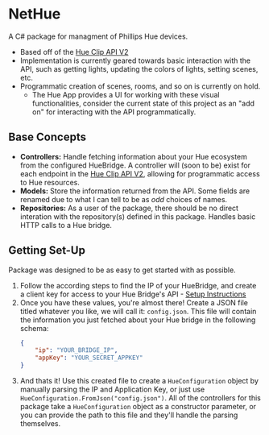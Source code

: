 # NetHue
A C# package for managment of Phillips Hue devices.
- Based off of the [Hue Clip API V2](https://developers.meethue.com/develop/hue-api-v2/api-reference/#)
- Implementation is currently geared towards basic interaction with the API, such as getting lights, updating the colors of lights, setting scenes, etc.
- Programmatic creation of scenes, rooms, and so on is currently on hold.
    - The Hue App provides a UI for working with these visual functionalities, consider the current state of this project as an "add on" for interacting with the API programmatically. 

## Base Concepts
- **Controllers:** Handle fetching information about your Hue ecosystem from the configured HueBridge. A controller will (soon to be) exist for each endpoint in the [Hue Clip API V2](https://developers.meethue.com/develop/hue-api-v2/api-reference/#), allowing for programmatic access to Hue resources. 
- **Models:** Store the information returned from the API. Some fields are renamed due to what I can tell to be as *odd* choices of names. 
- **Repositories:** As a user of the package, there should be no direct interation with the repository(s) defined in this package. Handles basic HTTP calls to a Hue bridge. 

## Getting Set-Up
Package was designed to be as easy to get started with as possible. 
1. Follow the according steps to find the IP of your HueBridge, and create a client key for access to your Hue Bridge's API - [Setup Instructions](https://developers.meethue.com/develop/hue-api-v2/getting-started/)
2. Once you have these values, you're almost there! Create a JSON file titled whatever you like, we will call it: `config.json`. This file will contain the information you just fetched about your Hue bridge in the following schema:
    ```json
    {
        "ip": "YOUR_BRIDGE_IP",
        "appKey": "YOUR_SECRET_APPKEY"
    }
    ``` 
3. And thats it! Use this created file to create a `HueConfiguration` object by manually parsing the IP and Application Key, or just use `HueConfiguration.FromJson("config.json")`. All of the controllers for this package take a `HueConfiguration` object as a constructor parameter, or you can provide the path to this file and they'll handle the parsing themselves. 
